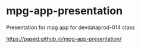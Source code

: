 # mpg-app-presentation
Presentation for mpg app for devdataprod-014 class

https://pased.github.io/mpg-app-presentation/